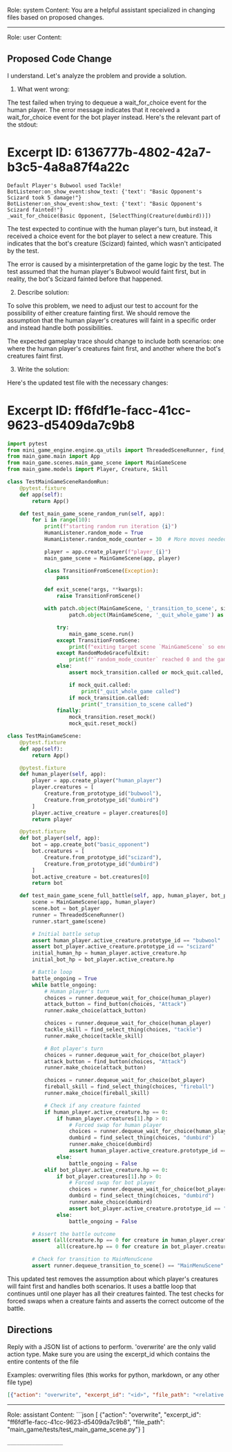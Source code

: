 Role: system
Content: You are a helpful assistant specialized in changing files based on proposed changes.
__________________
Role: user
Content: 
## Proposed Code Change
I understand. Let's analyze the problem and provide a solution.

1. What went wrong:

The test failed when trying to dequeue a wait_for_choice event for the human player. The error message indicates that it received a wait_for_choice event for the bot player instead. Here's the relevant part of the stdout:

# Excerpt ID: 6136777b-4802-42a7-b3c5-4a8a87f4a22c
```
Default Player's Bubwool used Tackle!
BotListener:on_show_event:show_text: {'text': "Basic Opponent's Scizard took 5 damage!"}
BotListener:on_show_event:show_text: {'text': "Basic Opponent's Scizard fainted!"}
_wait_for_choice(Basic Opponent, [SelectThing(Creature(dumbird))])
```

The test expected to continue with the human player's turn, but instead, it received a choice event for the bot player to select a new creature. This indicates that the bot's creature (Scizard) fainted, which wasn't anticipated by the test.

The error is caused by a misinterpretation of the game logic by the test. The test assumed that the human player's Bubwool would faint first, but in reality, the bot's Scizard fainted before that happened.

2. Describe solution:

To solve this problem, we need to adjust our test to account for the possibility of either creature fainting first. We should remove the assumption that the human player's creatures will faint in a specific order and instead handle both possibilities.

The expected gameplay trace should change to include both scenarios: one where the human player's creatures faint first, and another where the bot's creatures faint first.

3. Write the solution:

Here's the updated test file with the necessary changes:

# Excerpt ID: ff6fdf1e-facc-41cc-9623-d5409da7c9b8
```python main_game/tests/test_main_game_scene.py
import pytest
from mini_game_engine.engine.qa_utils import ThreadedSceneRunner, find_button, find_select_thing
from main_game.main import App
from main_game.scenes.main_game_scene import MainGameScene
from main_game.models import Player, Creature, Skill

class TestMainGameSceneRandomRun:
    @pytest.fixture
    def app(self):
        return App()

    def test_main_game_scene_random_run(self, app):
        for i in range(10):
            print(f"starting random run iteration {i}")
            HumanListener.random_mode = True
            HumanListener.random_mode_counter = 30  # More moves needed for the complex MainGameScene

            player = app.create_player(f"player_{i}")
            main_game_scene = MainGameScene(app, player)

            class TransitionFromScene(Exception):
                pass

            def exit_scene(*args, **kwargs):
                raise TransitionFromScene()

            with patch.object(MainGameScene, '_transition_to_scene', side_effect=exit_scene) as mock_transition, \
                    patch.object(MainGameScene, '_quit_whole_game') as mock_quit:

                try:
                    main_game_scene.run()
                except TransitionFromScene:
                    print(f"exiting target scene `MainGameScene` so ending run {i}")
                except RandomModeGracefulExit:
                    print(f"`random_mode_counter` reached 0 and the game did not crash. Ending run {i} gracefully")
                else:
                    assert mock_transition.called or mock_quit.called, "scene was not exited in an expected manner"

                    if mock_quit.called:
                        print("_quit_whole_game called")
                    if mock_transition.called:
                        print("_transition_to_scene called")
                finally:
                    mock_transition.reset_mock()
                    mock_quit.reset_mock()

class TestMainGameScene:
    @pytest.fixture
    def app(self):
        return App()

    @pytest.fixture
    def human_player(self, app):
        player = app.create_player("human_player")
        player.creatures = [
            Creature.from_prototype_id("bubwool"),
            Creature.from_prototype_id("dumbird")
        ]
        player.active_creature = player.creatures[0]
        return player

    @pytest.fixture
    def bot_player(self, app):
        bot = app.create_bot("basic_opponent")
        bot.creatures = [
            Creature.from_prototype_id("scizard"),
            Creature.from_prototype_id("dumbird")
        ]
        bot.active_creature = bot.creatures[0]
        return bot

    def test_main_game_scene_full_battle(self, app, human_player, bot_player):
        scene = MainGameScene(app, human_player)
        scene.bot = bot_player
        runner = ThreadedSceneRunner()
        runner.start_game(scene)

        # Initial battle setup
        assert human_player.active_creature.prototype_id == "bubwool"
        assert bot_player.active_creature.prototype_id == "scizard"
        initial_human_hp = human_player.active_creature.hp
        initial_bot_hp = bot_player.active_creature.hp

        # Battle loop
        battle_ongoing = True
        while battle_ongoing:
            # Human player's turn
            choices = runner.dequeue_wait_for_choice(human_player)
            attack_button = find_button(choices, "Attack")
            runner.make_choice(attack_button)

            choices = runner.dequeue_wait_for_choice(human_player)
            tackle_skill = find_select_thing(choices, "tackle")
            runner.make_choice(tackle_skill)

            # Bot player's turn
            choices = runner.dequeue_wait_for_choice(bot_player)
            attack_button = find_button(choices, "Attack")
            runner.make_choice(attack_button)

            choices = runner.dequeue_wait_for_choice(bot_player)
            fireball_skill = find_select_thing(choices, "fireball")
            runner.make_choice(fireball_skill)

            # Check if any creature fainted
            if human_player.active_creature.hp == 0:
                if human_player.creatures[1].hp > 0:
                    # Forced swap for human player
                    choices = runner.dequeue_wait_for_choice(human_player)
                    dumbird = find_select_thing(choices, "dumbird")
                    runner.make_choice(dumbird)
                    assert human_player.active_creature.prototype_id == "dumbird"
                else:
                    battle_ongoing = False
            elif bot_player.active_creature.hp == 0:
                if bot_player.creatures[1].hp > 0:
                    # Forced swap for bot player
                    choices = runner.dequeue_wait_for_choice(bot_player)
                    dumbird = find_select_thing(choices, "dumbird")
                    runner.make_choice(dumbird)
                    assert bot_player.active_creature.prototype_id == "dumbird"
                else:
                    battle_ongoing = False

        # Assert the battle outcome
        assert (all(creature.hp == 0 for creature in human_player.creatures) or
                all(creature.hp == 0 for creature in bot_player.creatures))

        # Check for transition to MainMenuScene
        assert runner.dequeue_transition_to_scene() == "MainMenuScene"
```

This updated test removes the assumption about which player's creatures will faint first and handles both scenarios. It uses a battle loop that continues until one player has all their creatures fainted. The test checks for forced swaps when a creature faints and asserts the correct outcome of the battle.

## Directions
Reply with a JSON list of actions to perform. 'overwrite' are the only valid action type. 
Make sure you are using the excerpt_id which contains the entire contents of the file

Examples:
overwriting files (this works for python, markdown, or any other file type)
```json output_example1
[{"action": "overwrite", "excerpt_id": "<id>", "file_path": "<relative file path>"}]
```

__________________
Role: assistant
Content: ```json
[
    {"action": "overwrite", "excerpt_id": "ff6fdf1e-facc-41cc-9623-d5409da7c9b8", "file_path": "main_game/tests/test_main_game_scene.py"}
]
```
__________________
